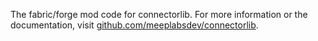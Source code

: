 The fabric/forge mod code for connectorlib. For more information or the documentation, visit [github.com/meeplabsdev/connectorlib](https://github.com/meeplabsdev/connectorlib).

